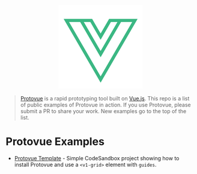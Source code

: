 <p align="center">
  <img src="./logo.png" alt="Protovue Logo">
</p>

> [Protovue](https://github.com/v1Labs/protovue) is a rapid prototyping tool built on [Vue.js](https://vuejs.org/). This repo is a list of public examples of Protovue in action. If you use Protovue, please submit a PR to share your work. New examples go to the top of the list.

# Protovue Examples
- [Protovue Template](https://codesandbox.io/s/ry7z3x808q) - Simple CodeSandbox project showing how to install Protovue and use a `<v1-grid>` element with `guides`.
